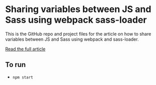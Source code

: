 # Sharing variables between JS and Sass using webpack sass-loader

This is the GitHub repo and project files for the article on how to share variables between JS and Sass using webpack and sass-loader.

[Read the full article](https://medium.com/p/713f51fa7fa0/)

## To run
- `npm start`

